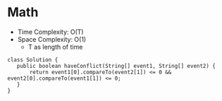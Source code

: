 # Math
* Time Complexity: O(T)
* Space Complexity: O(1)
	* T as length of time
 ```
class Solution {
    public boolean haveConflict(String[] event1, String[] event2) {
        return event1[0].compareTo(event2[1]) <= 0 && event2[0].compareTo(event1[1]) <= 0;
    }
}
```